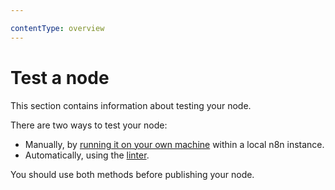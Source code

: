 ```yaml
---

contentType: overview
---
```


# Test a node

This section contains information about testing your node.

There are two ways to test your node:

* Manually, by [running it on your own machine](/integrations/creating-nodes/test/run-node-locally.md) within a local n8n instance.
* Automatically, using the [linter](/integrations/creating-nodes/test/node-linter.md).

You should use both methods before publishing your node.
